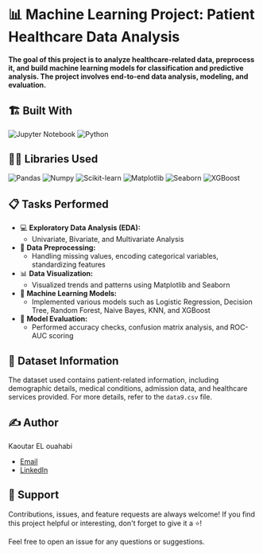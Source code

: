 # 📊 Machine Learning Project: Patient Healthcare Data Analysis

#### The goal of this project is to analyze healthcare-related data, preprocess it, and build machine learning models for classification and predictive analysis. The project involves end-to-end data analysis, modeling, and evaluation.  

## 🏗️ Built With
![Jupyter Notebook](https://img.shields.io/badge/jupyter-%23FA0F00.svg?style=for-the-badge&logo=jupyter&logoColor=white)
![Python](https://img.shields.io/badge/python-3670A0?style=for-the-badge&logo=python&logoColor=ffdd54)

## 👩‍💻 Libraries Used
![Pandas](https://img.shields.io/badge/Pandas-2C2D72?style=for-the-badge&logo=pandas&logoColor=white)
![Numpy](https://img.shields.io/badge/Numpy-777BB4?style=for-the-badge&logo=numpy&logoColor=white)
![Scikit-learn](https://img.shields.io/badge/scikitlearn-F7931E.svg?style=for-the-badge&logo=scikit-learn&logoColor=white)
![Matplotlib](https://img.shields.io/badge/Matplotlib-2C2D72?style=for-the-badge&logo=matplotlib&logoColor=white)
![Seaborn](https://img.shields.io/badge/Seaborn-2C2D72?style=for-the-badge&logoColor=white)
![XGBoost](https://img.shields.io/badge/XGBoost-FF5722?style=for-the-badge&logo=xgboost&logoColor=white)

## 📋 Tasks Performed
* 💻 **Exploratory Data Analysis (EDA):**  
  - Univariate, Bivariate, and Multivariate Analysis  
* 🧹 **Data Preprocessing:**  
  - Handling missing values, encoding categorical variables, standardizing features  
* 📊 **Data Visualization:**  
  - Visualized trends and patterns using Matplotlib and Seaborn  
* 🔢 **Machine Learning Models:**  
  - Implemented various models such as Logistic Regression, Decision Tree, Random Forest, Naive Bayes, KNN, and XGBoost  
* 🧪 **Model Evaluation:**  
  - Performed accuracy checks, confusion matrix analysis, and ROC-AUC scoring  

## 🏥 Dataset Information
The dataset used contains patient-related information, including demographic details, medical conditions, admission data, and healthcare services provided. For more details, refer to the `data9.csv` file.

## ✍️ Author
Kaoutar EL ouahabi  
* [Email](mailto:kaoutar.elouahabi.de@gmail.com)  
* [LinkedIn](https://www.linkedin.com/in/kaoutarelouahabi/)  


## 🤝 Support

Contributions, issues, and feature requests are always welcome! If you find this project helpful or interesting, don't forget to give it a ⭐️!

Feel free to open an issue for any questions or suggestions.
